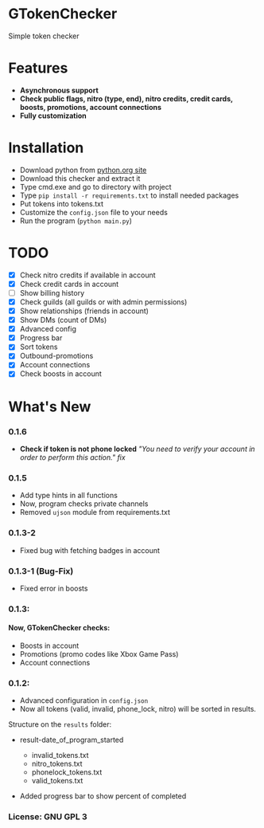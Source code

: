 # GTokenChecker

Simple token checker

# Features

- **Asynchronous support**
- **Check public flags, nitro (type, end), nitro credits, credit cards, boosts, promotions, account connections**
- **Fully customization**

# Installation

- Download python from [python.org site](https://python.org)
- Download this checker and extract it
- Type cmd.exe and go to directory with project
- Type `pip install -r requirements.txt` to install needed packages
- Put tokens into tokens.txt
- Customize the `config.json` file to your needs
- Run the program (`python main.py`)

# TODO

- [x] Check nitro credits if available in account
- [x] Check credit cards in account
- [ ] Show billing history
- [x] Check guilds (all guilds or with admin permissions)
- [x] Show relationships (friends in account)
- [x] Show DMs (count of DMs)
- [x] Advanced config
- [x] Progress bar
- [x] Sort tokens
- [x] Outbound-promotions
- [x] Account connections
- [x] Check boosts in account

# What's New

### 0.1.6

- **Check if token is not phone locked** *"You need to verify your account in order to perform this action." fix*

### 0.1.5

- Add type hints in all functions
- Now, program checks private channels
- Removed `ujson` module from requirements.txt

### 0.1.3-2

- Fixed bug with fetching badges in account

### 0.1.3-1 (Bug-Fix)

- Fixed error in boosts

### 0.1.3:

#### Now, GTokenChecker checks:

- Boosts in account
- Promotions (promo codes like Xbox Game Pass)
- Account connections

### 0.1.2:

- Advanced configuration in `config.json`
- Now all tokens (valid, invalid, phone_lock, nitro) will be sorted in results.

Structure on the `results` folder:

- result-date_of_program_started
    - invalid_tokens.txt
    - nitro_tokens.txt
    - phonelock_tokens.txt
    - valid_tokens.txt

- Added progress bar to show percent of completed

### License: GNU GPL 3

